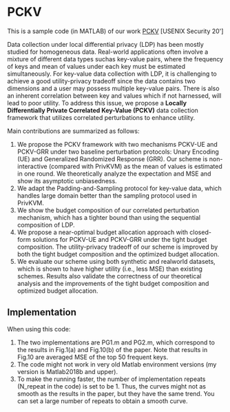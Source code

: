 # PCKV

This is a sample code (in MATLAB) of our work [PCKV](https://www.usenix.org/system/files/sec20-gu.pdf) [USENIX Security 20']


Data collection under local differential privacy (LDP) has been mostly studied for homogeneous data. Real-world applications often involve a mixture of different data types suchas key-value pairs, where the frequency of keys and mean of values under each key must be estimated simultaneously. For key-value data collection with LDP, it is challenging to achieve a good utility-privacy tradeoff since the data contains two dimensions and a user may possess multiple key-value pairs. There is also an inherent correlation between key and values which if not harnessed, will lead to poor utility. To address this issue, we propose a **Locally Differentially Private Correlated Key-Value (PCKV)** data collection framework that utilizes correlated perturbations to enhance utility. 

Main contributions are summarized as follows:
1. We propose the PCKV framework with two mechanisms PCKV-UE and PCKV-GRR under two baseline perturbation protocols: Unary Encoding (UE) and Generalized Randomized Response (GRR). Our scheme is non-interactive (compared with PrivKVM) as the mean of values is estimated in one round. We theoretically analyze the expectation and MSE and show its asymptotic unbiasedness.
2. We adapt the Padding-and-Sampling protocol for key-value data, which handles large domain better than the sampling protocol used in PrivKVM.
3. We show the budget composition of our correlated perturbation mechanism, which has a tighter bound than using the sequential composition of LDP.
4. We propose a near-optimal budget allocation approach with closed-form solutions for PCKV-UE and PCKV-GRR under the tight budget composition. The utility-privacy tradeoff of our scheme is improved by both the tight budget composition and the optimized budget allocation.
5. We evaluate our scheme using both synthetic and realworld datasets, which is shown to have higher utility (i.e., less MSE) than existing schemes. Results also validate the correctness of our theoretical analysis and the improvements of the tight budget composition and optimized budget allocation.



## Implementation

When using this code:
1. The two implementations are PG1.m and PG2.m, which correspond to the results in Fig.1(a) and Fig.10(b) of the paper. Note that results in Fig.10 are averaged MSE of the top 50 frequent keys.
2. The code might not work in very old Matlab environment versions (my version is Matlab2018b and upper).
3. To make the running faster, the number of implementation repeats (N_repeat in the code) is set to be 1. Thus, the curves might not as smooth as the results in the paper, but they have the same trend. You can set a large number of repeats to obtain a smooth curve.

